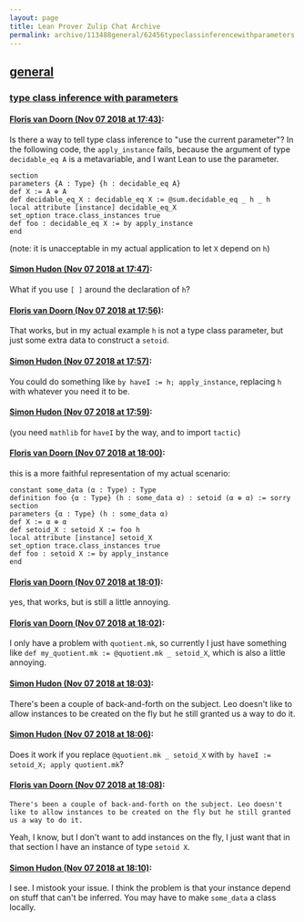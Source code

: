 ```yaml
---
layout: page
title: Lean Prover Zulip Chat Archive 
permalink: archive/113488general/62456typeclassinferencewithparameters.html
---
```


## [general](index.html)
### [type class inference with parameters](62456typeclassinferencewithparameters.html)

#### [Floris van Doorn (Nov 07 2018 at 17:43)](https://leanprover.zulipchat.com/#narrow/stream/113488-general/topic/type%20class%20inference%20with%20parameters/near/146970992):
Is there a way to tell type class inference to "use the current parameter"? In the following code, the `apply_instance` fails, because the argument of type `decidable_eq A` is a metavariable, and I want Lean to use the parameter.
```
section
parameters {A : Type} {h : decidable_eq A}
def X := A ⊕ A
def decidable_eq_X : decidable_eq X := @sum.decidable_eq _ h _ h
local attribute [instance] decidable_eq_X
set_option trace.class_instances true
def foo : decidable_eq X := by apply_instance
end
```
(note: it is unacceptable in my actual application to let `X` depend on `h`)

#### [Simon Hudon (Nov 07 2018 at 17:47)](https://leanprover.zulipchat.com/#narrow/stream/113488-general/topic/type%20class%20inference%20with%20parameters/near/146971329):
What if you use `[ ]` around the declaration of `h`?

#### [Floris van Doorn (Nov 07 2018 at 17:56)](https://leanprover.zulipchat.com/#narrow/stream/113488-general/topic/type%20class%20inference%20with%20parameters/near/146971982):
That works, but in my actual example `h` is not a type class parameter, but just some extra data to construct a `setoid`.

#### [Simon Hudon (Nov 07 2018 at 17:57)](https://leanprover.zulipchat.com/#narrow/stream/113488-general/topic/type%20class%20inference%20with%20parameters/near/146972041):
You could do something like `by haveI := h; apply_instance`, replacing `h` with whatever you need it to be.

#### [Simon Hudon (Nov 07 2018 at 17:59)](https://leanprover.zulipchat.com/#narrow/stream/113488-general/topic/type%20class%20inference%20with%20parameters/near/146972171):
(you need `mathlib` for `haveI` by the way, and to import `tactic`)

#### [Floris van Doorn (Nov 07 2018 at 18:00)](https://leanprover.zulipchat.com/#narrow/stream/113488-general/topic/type%20class%20inference%20with%20parameters/near/146972280):
this is a more faithful representation of my actual scenario:
```
constant some_data (α : Type) : Type
definition foo {α : Type} (h : some_data α) : setoid (α ⊕ α) := sorry
section
parameters {α : Type} (h : some_data α)
def X := α ⊕ α
def setoid_X : setoid X := foo h
local attribute [instance] setoid_X
set_option trace.class_instances true
def foo : setoid X := by apply_instance
end
```

#### [Floris van Doorn (Nov 07 2018 at 18:01)](https://leanprover.zulipchat.com/#narrow/stream/113488-general/topic/type%20class%20inference%20with%20parameters/near/146972375):
yes, that works, but is still a little annoying.

#### [Floris van Doorn (Nov 07 2018 at 18:02)](https://leanprover.zulipchat.com/#narrow/stream/113488-general/topic/type%20class%20inference%20with%20parameters/near/146972463):
I only have a problem with `quotient.mk`, so currently I just have something like `def my_quotient.mk := @quotient.mk _ setoid_X`, which is also a little annoying.

#### [Simon Hudon (Nov 07 2018 at 18:03)](https://leanprover.zulipchat.com/#narrow/stream/113488-general/topic/type%20class%20inference%20with%20parameters/near/146972512):
There's been a couple of back-and-forth on the subject. Leo doesn't like to allow instances to be created on the fly but he still granted us a way to do it.

#### [Simon Hudon (Nov 07 2018 at 18:06)](https://leanprover.zulipchat.com/#narrow/stream/113488-general/topic/type%20class%20inference%20with%20parameters/near/146972748):
Does it work if you replace `@quotient.mk _ setoid_X` with `by haveI := setoid_X; apply quotient.mk`?

#### [Floris van Doorn (Nov 07 2018 at 18:08)](https://leanprover.zulipchat.com/#narrow/stream/113488-general/topic/type%20class%20inference%20with%20parameters/near/146972896):
```quote
There's been a couple of back-and-forth on the subject. Leo doesn't like to allow instances to be created on the fly but he still granted us a way to do it.
```
Yeah, I know, but I don't want to add instances on the fly, I just want that in that section I have an instance of type `setoid X`.

#### [Simon Hudon (Nov 07 2018 at 18:10)](https://leanprover.zulipchat.com/#narrow/stream/113488-general/topic/type%20class%20inference%20with%20parameters/near/146973032):
I see. I mistook your issue. I think the problem is that your instance depend on stuff that can't be inferred. You may have to make `some_data` a class locally.

